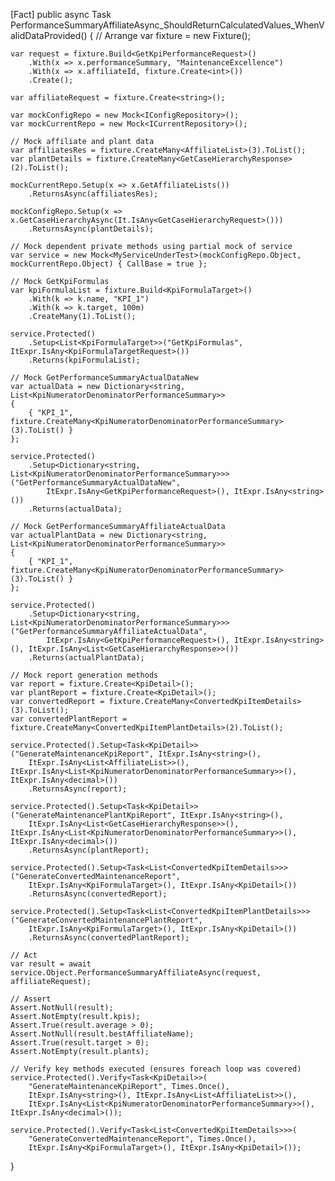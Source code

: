 [Fact]
public async Task PerformanceSummaryAffiliateAsync_ShouldReturnCalculatedValues_WhenValidDataProvided()
{
    // Arrange
    var fixture = new Fixture();

    var request = fixture.Build<GetKpiPerformanceRequest>()
        .With(x => x.performanceSummary, "MaintenanceExcellence")
        .With(x => x.affiliateId, fixture.Create<int>())
        .Create();

    var affiliateRequest = fixture.Create<string>();

    var mockConfigRepo = new Mock<IConfigRepository>();
    var mockCurrentRepo = new Mock<ICurrentRepository>();

    // Mock affiliate and plant data
    var affiliatesRes = fixture.CreateMany<AffiliateList>(3).ToList();
    var plantDetails = fixture.CreateMany<GetCaseHierarchyResponse>(2).ToList();

    mockCurrentRepo.Setup(x => x.GetAffiliateLists())
        .ReturnsAsync(affiliatesRes);

    mockConfigRepo.Setup(x => x.GetCaseHierarchyAsync(It.IsAny<GetCaseHierarchyRequest>()))
        .ReturnsAsync(plantDetails);

    // Mock dependent private methods using partial mock of service
    var service = new Mock<MyServiceUnderTest>(mockConfigRepo.Object, mockCurrentRepo.Object) { CallBase = true };

    // Mock GetKpiFormulas
    var kpiFormulaList = fixture.Build<KpiFormulaTarget>()
        .With(k => k.name, "KPI_1")
        .With(k => k.target, 100m)
        .CreateMany(1).ToList();

    service.Protected()
        .Setup<List<KpiFormulaTarget>>("GetKpiFormulas", ItExpr.IsAny<KpiFormulaTargetRequest>())
        .Returns(kpiFormulaList);

    // Mock GetPerformanceSummaryActualDataNew
    var actualData = new Dictionary<string, List<KpiNumeratorDenominatorPerformanceSummary>>
    {
        { "KPI_1", fixture.CreateMany<KpiNumeratorDenominatorPerformanceSummary>(3).ToList() }
    };

    service.Protected()
        .Setup<Dictionary<string, List<KpiNumeratorDenominatorPerformanceSummary>>>("GetPerformanceSummaryActualDataNew",
            ItExpr.IsAny<GetKpiPerformanceRequest>(), ItExpr.IsAny<string>())
        .Returns(actualData);

    // Mock GetPerformanceSummaryAffiliateActualData
    var actualPlantData = new Dictionary<string, List<KpiNumeratorDenominatorPerformanceSummary>>
    {
        { "KPI_1", fixture.CreateMany<KpiNumeratorDenominatorPerformanceSummary>(3).ToList() }
    };

    service.Protected()
        .Setup<Dictionary<string, List<KpiNumeratorDenominatorPerformanceSummary>>>("GetPerformanceSummaryAffiliateActualData",
            ItExpr.IsAny<GetKpiPerformanceRequest>(), ItExpr.IsAny<string>(), ItExpr.IsAny<List<GetCaseHierarchyResponse>>())
        .Returns(actualPlantData);

    // Mock report generation methods
    var report = fixture.Create<KpiDetail>();
    var plantReport = fixture.Create<KpiDetail>();
    var convertedReport = fixture.CreateMany<ConvertedKpiItemDetails>(3).ToList();
    var convertedPlantReport = fixture.CreateMany<ConvertedKpiItemPlantDetails>(2).ToList();

    service.Protected().Setup<Task<KpiDetail>>("GenerateMaintenanceKpiReport", ItExpr.IsAny<string>(),
        ItExpr.IsAny<List<AffiliateList>>(), ItExpr.IsAny<List<KpiNumeratorDenominatorPerformanceSummary>>(), ItExpr.IsAny<decimal>())
        .ReturnsAsync(report);

    service.Protected().Setup<Task<KpiDetail>>("GenerateMaintenancePlantKpiReport", ItExpr.IsAny<string>(),
        ItExpr.IsAny<List<GetCaseHierarchyResponse>>(), ItExpr.IsAny<List<KpiNumeratorDenominatorPerformanceSummary>>(), ItExpr.IsAny<decimal>())
        .ReturnsAsync(plantReport);

    service.Protected().Setup<Task<List<ConvertedKpiItemDetails>>>("GenerateConvertedMaintenanceReport",
        ItExpr.IsAny<KpiFormulaTarget>(), ItExpr.IsAny<KpiDetail>())
        .ReturnsAsync(convertedReport);

    service.Protected().Setup<Task<List<ConvertedKpiItemPlantDetails>>>("GenerateConvertedMaintenancePlantReport",
        ItExpr.IsAny<KpiFormulaTarget>(), ItExpr.IsAny<KpiDetail>())
        .ReturnsAsync(convertedPlantReport);

    // Act
    var result = await service.Object.PerformanceSummaryAffiliateAsync(request, affiliateRequest);

    // Assert
    Assert.NotNull(result);
    Assert.NotEmpty(result.kpis);
    Assert.True(result.average > 0);
    Assert.NotNull(result.bestAffiliateName);
    Assert.True(result.target > 0);
    Assert.NotEmpty(result.plants);

    // Verify key methods executed (ensures foreach loop was covered)
    service.Protected().Verify<Task<KpiDetail>>(
        "GenerateMaintenanceKpiReport", Times.Once(),
        ItExpr.IsAny<string>(), ItExpr.IsAny<List<AffiliateList>>(),
        ItExpr.IsAny<List<KpiNumeratorDenominatorPerformanceSummary>>(), ItExpr.IsAny<decimal>());

    service.Protected().Verify<Task<List<ConvertedKpiItemDetails>>>(
        "GenerateConvertedMaintenanceReport", Times.Once(),
        ItExpr.IsAny<KpiFormulaTarget>(), ItExpr.IsAny<KpiDetail>());
}
